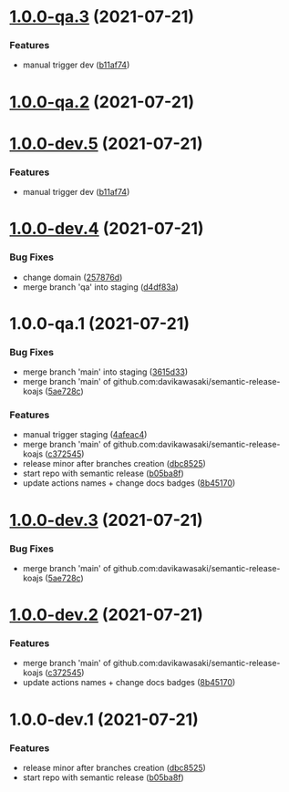 # [1.0.0-qa.3](https://github.com/davikawasaki/semantic-release-koajs/compare/v1.0.0-qa.2...v1.0.0-qa.3) (2021-07-21)


### Features

* manual trigger dev ([b11af74](https://github.com/davikawasaki/semantic-release-koajs/commit/b11af74e03686ae118bf150c3ba8870830131d0f))

# [1.0.0-qa.2](https://github.com/davikawasaki/semantic-release-koajs/compare/v1.0.0-qa.1...v1.0.0-qa.2) (2021-07-21)
# [1.0.0-dev.5](https://github.com/davikawasaki/semantic-release-koajs/compare/v1.0.0-dev.4...v1.0.0-dev.5) (2021-07-21)


### Features

* manual trigger dev ([b11af74](https://github.com/davikawasaki/semantic-release-koajs/commit/b11af74e03686ae118bf150c3ba8870830131d0f))

# [1.0.0-dev.4](https://github.com/davikawasaki/semantic-release-koajs/compare/v1.0.0-dev.3...v1.0.0-dev.4) (2021-07-21)


### Bug Fixes

* change domain ([257876d](https://github.com/davikawasaki/semantic-release-koajs/commit/257876da1e2687bc247ba4cb9f0f6dbfd6a7c15c))
* merge branch 'qa' into staging ([d4df83a](https://github.com/davikawasaki/semantic-release-koajs/commit/d4df83a4728b236a9176e3d1edd9a2d248dc298b))


# 1.0.0-qa.1 (2021-07-21)


### Bug Fixes

* merge branch 'main' into staging ([3615d33](https://github.com/davikawasaki/semantic-release-koajs/commit/3615d3349810a9d2c6f13f38f5f16c11f331f347))
* merge branch 'main' of github.com:davikawasaki/semantic-release-koajs ([5ae728c](https://github.com/davikawasaki/semantic-release-koajs/commit/5ae728c2f25436c6957290035a1f588b666c2291))


### Features

* manual trigger staging ([4afeac4](https://github.com/davikawasaki/semantic-release-koajs/commit/4afeac44d5be062704f4a07f70ded565d51727af))
* merge branch 'main' of github.com:davikawasaki/semantic-release-koajs ([c372545](https://github.com/davikawasaki/semantic-release-koajs/commit/c372545227e948d48f8bba24c5c3e8d03b909d91))
* release minor after branches creation ([dbc8525](https://github.com/davikawasaki/semantic-release-koajs/commit/dbc85255cb5e7505e75d25dfdc2cf66eb83b20bd))
* start repo with semantic release ([b05ba8f](https://github.com/davikawasaki/semantic-release-koajs/commit/b05ba8fe449120cf51ef7500c280cbef8fb2111b))
* update actions names + change docs badges ([8b45170](https://github.com/davikawasaki/semantic-release-koajs/commit/8b451707ecb05a9758b887a4befe48ae85cec00b))

# [1.0.0-dev.3](https://github.com/davikawasaki/semantic-release-koajs/compare/v1.0.0-dev.2...v1.0.0-dev.3) (2021-07-21)


### Bug Fixes

* merge branch 'main' of github.com:davikawasaki/semantic-release-koajs ([5ae728c](https://github.com/davikawasaki/semantic-release-koajs/commit/5ae728c2f25436c6957290035a1f588b666c2291))

# [1.0.0-dev.2](https://github.com/davikawasaki/semantic-release-koajs/compare/v1.0.0-dev.1...v1.0.0-dev.2) (2021-07-21)


### Features

* merge branch 'main' of github.com:davikawasaki/semantic-release-koajs ([c372545](https://github.com/davikawasaki/semantic-release-koajs/commit/c372545227e948d48f8bba24c5c3e8d03b909d91))
* update actions names + change docs badges ([8b45170](https://github.com/davikawasaki/semantic-release-koajs/commit/8b451707ecb05a9758b887a4befe48ae85cec00b))

# 1.0.0-dev.1 (2021-07-21)


### Features

* release minor after branches creation ([dbc8525](https://github.com/davikawasaki/semantic-release-koajs/commit/dbc85255cb5e7505e75d25dfdc2cf66eb83b20bd))
* start repo with semantic release ([b05ba8f](https://github.com/davikawasaki/semantic-release-koajs/commit/b05ba8fe449120cf51ef7500c280cbef8fb2111b))
